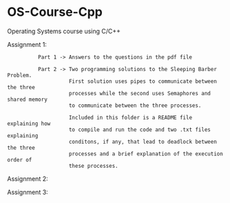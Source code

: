 OS-Course-Cpp
=============

Operating Systems course using C/C++


Assignment 1:

              Part 1 -> Answers to the questions in the pdf file
              
              Part 2 -> Two programming solutions to the Sleeping Barber Problem. 
                        First solution uses pipes to communicate between the three
                        processes while the second uses Semaphores and shared memory 
                        to communicate between the three processes.
                        
                        Included in this folder is a README file explaining how 
                        to compile and run the code and two .txt files explaining
                        conditons, if any, that lead to deadlock between the three
                        processes and a brief explanation of the execution order of 
                        these processes.
                        

Assignment 2:


Assignment 3:
